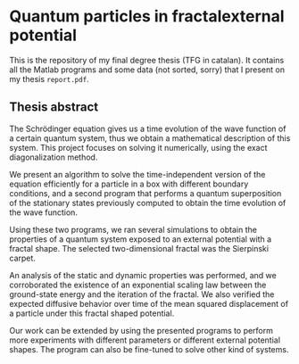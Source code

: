 # Quantum particles in fractalexternal potential

This is the repository of my final degree thesis (TFG in catalan). It contains all the Matlab programs and some data (not sorted, sorry) that I present on my thesis `report.pdf`.
## Thesis abstract
The Schrödinger equation gives us a time evolution of the wave function of a certain quantum system, thus we obtain a mathematical description of this system. This project focuses on solving it numerically, using the exact diagonalization method.

We present an algorithm to solve the time-independent version of the equation efficiently for a particle in a box with different boundary conditions, and a second program that performs a quantum superposition of the stationary states previously computed to obtain the time evolution of the wave function.

Using these two programs, we ran several simulations to obtain the properties of a quantum system exposed to an external potential with a fractal shape. The selected two-dimensional fractal was the Sierpinski carpet.

An analysis of the static and dynamic properties was performed, and we corroborated the existence of an exponential scaling law between the ground-state energy and the iteration of the fractal. We also verified the expected diffusive behavior over time of the mean squared displacement of a particle under this fractal shaped potential.

Our work can be extended by using the presented programs to perform more experiments with different parameters or different external potential shapes. The program can also be fine-tuned to solve other kind of systems.
